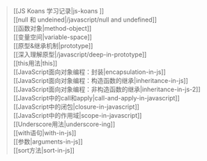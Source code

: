 > [[JS Koans 学习记录|js-koans ]]  
[[null 和 undeined|/javascript/null and undefined]]  
[[函数对象|method-object]]  
[[变量空间|variable-space]]  
[[原型&继承机制|prototype]]  
[[深入理解原型|/javascript/deep-in-prototype]]  
[[this用法|this]]  
[[JavaScript面向对象编程：封装|encapsulation-in-js]]  
[[JavaScript面向对象编程：构造函数的继承|inheritance-in-js]]  
[[JavaScript面向对象编程：非构造函数的继承|inheritance-in-js-2]]  
[[JavaScript中的call和apply|call-and-apply-in-javascript]]  
[[JavaScript中的闭包|closure-in-javascript]]  
[[JavaScript中的作用域|scope-in-javascript]]  
[[Underscore用法|underscore-ing]]  
[[with语句|with-in-js]]   
[[参数|arguments-in-js]]  
[[sort方法|sort-in-js]]  










